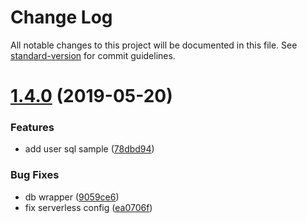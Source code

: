 # Change Log

All notable changes to this project will be documented in this file. See [standard-version](https://github.com/conventional-changelog/standard-version) for commit guidelines.

# [1.4.0](https://github.com/mhma-cookapps/example-typescript-express-serverless/compare/v1.3.2...v1.4.0) (2019-05-20)


### Features

* add user sql sample ([78dbd94](https://github.com/mhma-cookapps/example-typescript-express-serverless/commit/78dbd94))


### Bug Fixes

* db wrapper ([9059ce6](https://github.com/mhma-cookapps/example-typescript-express-serverless/commit/9059ce6))
* fix serverless config ([ea0706f](https://github.com/mhma-cookapps/example-typescript-express-serverless/commit/ea0706f))

